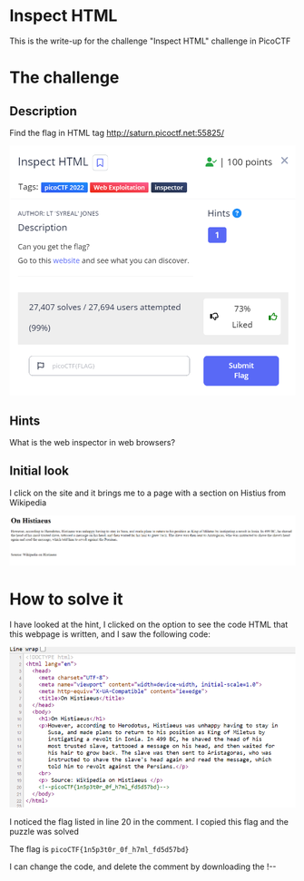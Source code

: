 # Inspect HTML

This is the write-up for the challenge "Inspect HTML" challenge in PicoCTF

# The challenge

## Description
Find the flag in HTML tag http://saturn.picoctf.net:55825/

![](img/screenshot1.png)

## Hints
What is the web inspector in web browsers?

## Initial look
I click on the site and it brings me to a page with a section on Histius from Wikipedia

![](img/screenshot2.png)

# How to solve it

I have looked at the hint, I clicked on the option to see the code HTML that this webpage is written, and I saw the following code:

![](img/screenshot3.png)


I noticed the flag listed in line 20 in the comment. I copied this flag and the puzzle was solved

The flag is `picoCTF{1n5p3t0r_0f_h7ml_fd5d57bd}`

I can change the code, and delete the comment by downloading the !--





